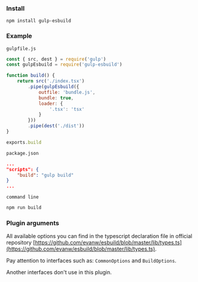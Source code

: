 ### Install
`npm install gulp-esbuild`

### Example

`gulpfile.js`
```js
const { src, dest } = require('gulp')
const gulpEsbuild = require('gulp-esbuild')

function build() {
    return src('./index.tsx')
        .pipe(gulpEsbuild({
            outfile: 'bundle.js',
            bundle: true,
            loader: {
                '.tsx': 'tsx'
            }
        }))
        .pipe(dest('./dist'))
}

exports.build
```
`package.json`
```json
...
"scripts": {
    "build": "gulp build"
}
...
```
`command line`
```bash
npm run build
```

### Plugin arguments

All available options you can find in the typescript declaration file in official repository [https://github.com/evanw/esbuild/blob/master/lib/types.ts](https://github.com/evanw/esbuild/blob/master/lib/types.ts).

Pay attention to interfaces such as: `CommonOptions` and `BuildOptions`.

Another interfaces don't use in this plugin.
